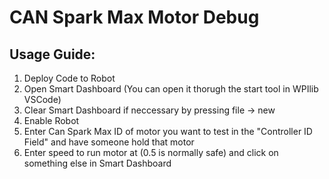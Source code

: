 # CAN Spark Max Motor Debug

## Usage Guide:
1. Deploy Code to Robot
2. Open Smart Dashboard (You can open it thorugh the start tool in WPIlib VSCode)
3. Clear Smart Dashboard if neccessary by pressing file -> new
4. Enable Robot
5. Enter Can Spark Max ID of motor you want to test in the "Controller ID Field" and have someone hold that motor
6. Enter speed to run motor at (0.5 is normally safe) and click on something else in Smart Dashboard
